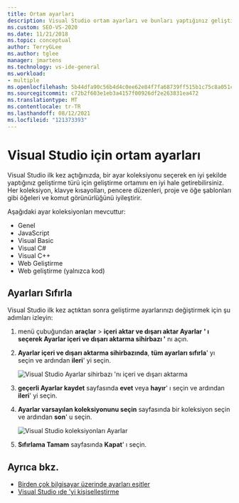 ```yaml
---
title: Ortam ayarları
description: Visual Studio ortam ayarları ve bunları yaptığınız geliştirme türü için en iyi şekilde ayarlama hakkında bilgi edinin.
ms.custom: SEO-VS-2020
ms.date: 11/21/2018
ms.topic: conceptual
author: TerryGLee
ms.author: tglee
manager: jmartens
ms.technology: vs-ide-general
ms.workload:
- multiple
ms.openlocfilehash: 5b44dfa90c56b4d4c0ee62e84f7fa68739ff515b1c75c8a051ceb18063d46356
ms.sourcegitcommit: c72b2f603e1eb3a4157f00926df2e263831ea472
ms.translationtype: MT
ms.contentlocale: tr-TR
ms.lasthandoff: 08/12/2021
ms.locfileid: "121373393"
---
```

# <a name="environment-settings-for-visual-studio"></a>Visual Studio için ortam ayarları

Visual Studio ilk kez açtığınızda, bir ayar koleksiyonu seçerek en iyi şekilde yaptığınız geliştirme türü için geliştirme ortamını en iyi hale getirebilirsiniz. Her koleksiyon, klavye kısayolları, pencere düzenleri, proje ve öğe şablonları gibi öğeleri ve komut görünürlüğünü iyileştirir.

Aşağıdaki ayar koleksiyonları mevcuttur:

- Genel
- JavaScript
- Visual Basic
- Visual C#
- Visual C++
-  Web Geliştirme
- Web geliştirme (yalnızca kod)

## <a name="reset-settings"></a>Ayarları Sıfırla

Visual Studio ilk kez açtıktan sonra geliştirme ayarlarınızı değiştirmek için şu adımları izleyin:

1. menü çubuğundan **araçlar**  >  **içeri aktar ve dışarı aktar Ayarlar** **' ı seçerek Ayarlar içeri ve dışarı aktarma sihirbazı '** nı açın.

1. **Ayarlar içeri ve dışarı aktarma sihirbazında**, **tüm ayarları sıfırla**' yı seçin ve ardından **ileri**' yi seçin.

   ![Visual Studio Ayarlar sihirbazı 'nı içeri ve dışarı aktarma](media/reset-all-settings.png)

1. **geçerli Ayarlar kaydet** sayfasında **evet** veya **hayır**' ı seçin ve ardından **ileri**' yi seçin.

1. **Ayarlar varsayılan koleksiyonunu seçin** sayfasında bir koleksiyon seçin ve ardından **son**' u seçin.

   ![Visual Studio koleksiyonları Ayarlar](media/settings-collections.png)

1. **Sıfırlama Tamam** sayfasında **Kapat**' ı seçin.

## <a name="see-also"></a>Ayrıca bkz.

- [Birden çok bilgisayar üzerinde ayarları eşitler](synchronized-settings-in-visual-studio.md)
- [Visual Studio ıde 'yi kişiselleştirme](personalizing-the-visual-studio-ide.md)
